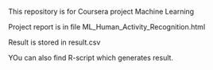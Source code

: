 This repository is for Coursera project Machine Learning

Project report is in file ML_Human_Activity_Recognition.html

Result is stored in result.csv


YOu can also find R-script which generates result.

